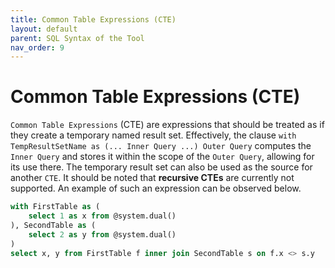 ```yaml
---
title: Common Table Expressions (CTE)
layout: default
parent: SQL Syntax of the Tool
nav_order: 9
---
```


# Common Table Expressions (CTE)

`Common Table Expressions` (CTE) are expressions that should be treated as if they create a temporary named result set. Effectively, the clause `with TempResultSetName as (... Inner Query ...) Outer Query` computes the `Inner Query` and stores it within the scope of the `Outer Query`, allowing for its use there. The temporary result set can also be used as the source for another `CTE`. It should be noted that **recursive CTEs** are currently not supported. An example of such an expression can be observed below.

```sql
with FirstTable as (
	select 1 as x from @system.dual()
), SecondTable as (
	select 2 as y from @system.dual()
)
select x, y from FirstTable f inner join SecondTable s on f.x <> s.y
```